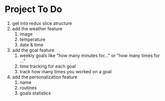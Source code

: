 
# Project To Do

1. get into redux slice structure
2. add the weather feature
    1. image
    2. temperature
    3. date & time
3. add the goal feature
    1. weekly goals like "how many minutes for..." or "how many times for ..."
    2. time tracking for each goal
    3. track how many times you worked on a goal
4. add the personalization feature
    1. name
    2. routines
    3. goals statistics
